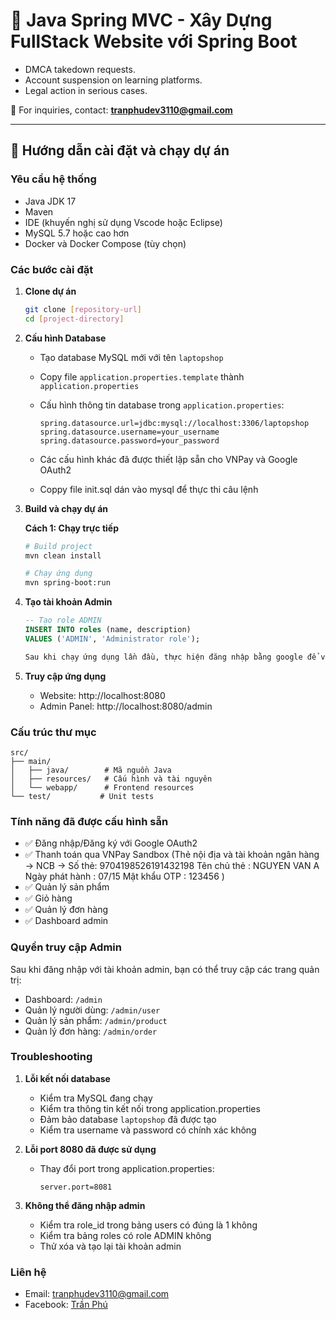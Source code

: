 # 🚀 Java Spring MVC - Xây Dựng FullStack Website với Spring Boot

- DMCA takedown requests.
- Account suspension on learning platforms.
- Legal action in serious cases.

📩 For inquiries, contact: **tranphudev3110@gmail.com**

---

## 📖 Hướng dẫn cài đặt và chạy dự án

### Yêu cầu hệ thống

- Java JDK 17
- Maven
- IDE (khuyến nghị sử dụng Vscode hoặc Eclipse)
- MySQL 5.7 hoặc cao hơn
- Docker và Docker Compose (tùy chọn)

### Các bước cài đặt

1. **Clone dự án**

   ```bash
   git clone [repository-url]
   cd [project-directory]
   ```

2. **Cấu hình Database**

   - Tạo database MySQL mới với tên `laptopshop`
   - Copy file `application.properties.template` thành `application.properties`
   - Cấu hình thông tin database trong `application.properties`:
     ```properties
     spring.datasource.url=jdbc:mysql://localhost:3306/laptopshop
     spring.datasource.username=your_username
     spring.datasource.password=your_password
     ```
   - Các cấu hình khác đã được thiết lập sẵn cho VNPay và Google OAuth2

   - Coppy file init.sql dán vào mysql để thực thi câu lệnh 

3. **Build và chạy dự án**

   **Cách 1: Chạy trực tiếp**

   ```bash
   # Build project
   mvn clean install

   # Chạy ứng dụng
   mvn spring-boot:run
   ```

4. **Tạo tài khoản Admin**

   ```sql
   -- Tạo role ADMIN
   INSERT INTO roles (name, description)
   VALUES ('ADMIN', 'Administrator role');

   Sau khi chạy ứng dụng lần đầu, thực hiện đăng nhập bằng google để vào admin:

   ```

5. **Truy cập ứng dụng**
   - Website: http://localhost:8080
   - Admin Panel: http://localhost:8080/admin

### Cấu trúc thư mục

```
src/
├── main/
│   ├── java/        # Mã nguồn Java
│   ├── resources/   # Cấu hình và tài nguyên
│   └── webapp/      # Frontend resources
└── test/           # Unit tests
```

### Tính năng đã được cấu hình sẵn

- ✅ Đăng nhập/Đăng ký với Google OAuth2
- ✅ Thanh toán qua VNPay Sandbox (Thẻ nội địa và tài khoản ngân hàng -> NCB ->
  Số thẻ: 9704198526191432198
  Tên chủ thẻ : NGUYEN VAN A
  Ngày phát hành : 07/15
  Mật khẩu OTP : 123456
  )
- ✅ Quản lý sản phẩm
- ✅ Giỏ hàng
- ✅ Quản lý đơn hàng
- ✅ Dashboard admin

### Quyền truy cập Admin

Sau khi đăng nhập với tài khoản admin, bạn có thể truy cập các trang quản trị:

- Dashboard: `/admin`
- Quản lý người dùng: `/admin/user`
- Quản lý sản phẩm: `/admin/product`
- Quản lý đơn hàng: `/admin/order`

### Troubleshooting

1. **Lỗi kết nối database**

   - Kiểm tra MySQL đang chạy
   - Kiểm tra thông tin kết nối trong application.properties
   - Đảm bảo database `laptopshop` đã được tạo
   - Kiểm tra username và password có chính xác không

2. **Lỗi port 8080 đã được sử dụng**

   - Thay đổi port trong application.properties:
     ```properties
     server.port=8081
     ```

3. **Không thể đăng nhập admin**
   - Kiểm tra role_id trong bảng users có đúng là 1 không
   - Kiểm tra bảng roles có role ADMIN không
   - Thử xóa và tạo lại tài khoản admin

### Liên hệ

- Email: tranphudev3110@gmail.com
- Facebook: [Trần Phú](https://www.facebook.com/phu.tran.244255)
